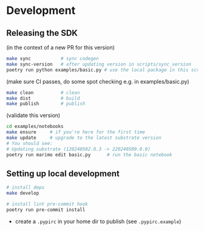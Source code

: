 # Development

## Releasing the SDK

(in the context of a new PR for this version)

```sh
make sync           # sync codegen
make sync-version   # after updating version in scripts/sync_version
poetry run python examples/basic.py # use the local package in this script
```

(make sure CI passes, do some spot checking e.g. in examples/basic.py)

```sh
make clean          # clean
make dist           # build
make publish        # publish
```

(validate this version)

```sh
cd examples/notebooks
make ensure     # if you're here for the first time
make update     # upgrade to the latest substrate version
# You should see:
# Updating substrate (120240502.0.3 -> 220240509.0.0)
poetry run marimo edit basic.py      # run the basic notebook
```

## Setting up local development

```sh
# install deps
make develop

# install lint pre-commit hook
poetry run pre-commit install
```

- create a `.pypirc` in your home dir to publish (see `.pypirc.example`)
